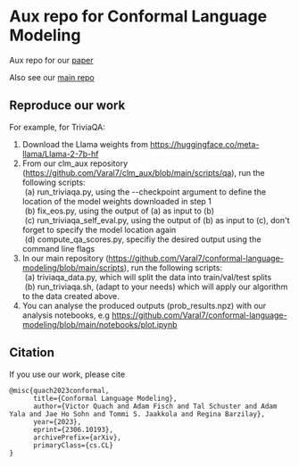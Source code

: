 # Aux repo for Conformal Language Modeling

Aux repo for our [paper](https://arxiv.org/abs/2306.10193)

Also see our [main repo](https://github.com/Varal7/conformal-language-modeling)

## Reproduce our work

For example, for TriviaQA:

1. Download the Llama weights from https://huggingface.co/meta-llama/Llama-2-7b-hf
2. From our clm_aux repository (https://github.com/Varal7/clm_aux/blob/main/scripts/qa), run the following scripts:  
 (a) run_triviaqa.py, using the --checkpoint argument to define the location of the model weights downloaded in step 1  
 (b) fix_eos.py, using the output of (a) as input to (b)  
 (c) run_triviaqa_self_eval.py, using the output of (b) as input to (c), don't forget to specify the model location again  
 (d) compute_qa_scores.py, specifiy the desired output using the command line flags  
3. In our main repository (https://github.com/Varal7/conformal-language-modeling/blob/main/scripts), run the following scripts:  
 (a) triviaqa_data.py, which will split the data into train/val/test splits  
 (b) run_triviaqa.sh, (adapt to your needs) which will apply our algorithm to the data created above.  
4. You can analyse the produced outputs (prob_results.npz) with our analysis notebooks, e.g https://github.com/Varal7/conformal-language-modeling/blob/main/notebooks/plot.ipynb

## Citation

If you use our work, please cite

```
@misc{quach2023conformal,
      title={Conformal Language Modeling}, 
      author={Victor Quach and Adam Fisch and Tal Schuster and Adam Yala and Jae Ho Sohn and Tommi S. Jaakkola and Regina Barzilay},
      year={2023},
      eprint={2306.10193},
      archivePrefix={arXiv},
      primaryClass={cs.CL}
}
```

